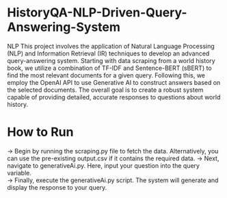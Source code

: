 # HistoryQA-NLP-Driven-Query-Answering-System
NLP
This project involves the application of Natural Language Processing (NLP) and Information Retrieval (IR) techniques to develop an advanced query-answering system. Starting with data scraping from a world history book, we utilize a combination of TF-IDF and Sentence-BERT (sBERT) to find the most relevant documents for a given query. Following this, we employ the OpenAI API to use Generative AI to construct answers based on the selected documents. The overall goal is to create a robust system capable of providing detailed, accurate responses to questions about world history.

# How to Run
-> Begin by running the scraping.py file to fetch the data. Alternatively, you can use the pre-existing output.csv if it contains the required data.
-> Next, navigate to generativeAi.py. Here, input your question into the query variable.                                                            
-> Finally, execute the generativeAi.py script. The system will generate and display the response to your query.
